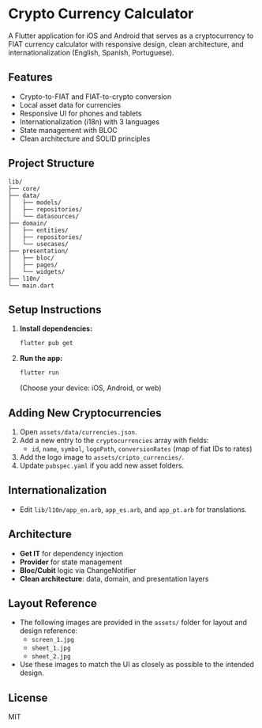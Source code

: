 # Crypto Currency Calculator

A Flutter application for iOS and Android that serves as a cryptocurrency to FIAT currency calculator with responsive design, clean architecture, and internationalization (English, Spanish, Portuguese).

## Features
- Crypto-to-FIAT and FIAT-to-crypto conversion
- Local asset data for currencies
- Responsive UI for phones and tablets
- Internationalization (i18n) with 3 languages
- State management with BLOC
- Clean architecture and SOLID principles

## Project Structure
```
lib/
├── core/
├── data/
│   ├── models/
│   ├── repositories/
│   └── datasources/
├── domain/
│   ├── entities/
│   ├── repositories/
│   └── usecases/
├── presentation/
│   ├── bloc/
│   ├── pages/
│   └── widgets/
├── l10n/
└── main.dart
```

## Setup Instructions
1. **Install dependencies:**
   ```sh
   flutter pub get
   ```
2. **Run the app:**
   ```sh
   flutter run
   ```
   (Choose your device: iOS, Android, or web)

## Adding New Cryptocurrencies
1. Open `assets/data/currencies.json`.
2. Add a new entry to the `cryptocurrencies` array with fields:
   - `id`, `name`, `symbol`, `logoPath`, `conversionRates` (map of fiat IDs to rates)
3. Add the logo image to `assets/cripto_currencies/`.
4. Update `pubspec.yaml` if you add new asset folders.

## Internationalization
- Edit `lib/l10n/app_en.arb`, `app_es.arb`, and `app_pt.arb` for translations.

## Architecture
- **Get IT** for dependency injection
- **Provider** for state management
- **Bloc/Cubit** logic via ChangeNotifier
- **Clean architecture**: data, domain, and presentation layers

## Layout Reference
- The following images are provided in the `assets/` folder for layout and design reference:
  - `screen_1.jpg`
  - `sheet_1.jpg`
  - `sheet_2.jpg`
- Use these images to match the UI as closely as possible to the intended design.

## License
MIT
